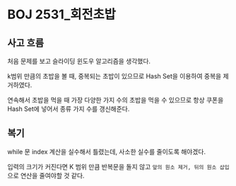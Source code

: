 # BOJ 2531_회전초밥

## 사고 흐름

처음 문제를 보고 슬라이딩 윈도우 알고리즘을 생각했다.

k범위 만큼의 초밥을 볼 때, 중복되는 초밥이 있으므로 Hash Set을 이용하여 중복을 제거하였다.

연속해서 초밥을 먹을 때 가장 다양한 가지 수의 초밥을 먹을 수 있으므로 항상 쿠폰을 Hash Set에 넣어서 종류 가지 수를 갱신해준다.

## 복기 

while 문 index 계산을 실수해서 틀렸는데, 사소한 실수를 줄이도록 해야겠다.

입력의 크기가 커진다면 K 범위 만큼 반복문을 돌지 않고 `앞의 원소 제거, 뒤의 원소 삽입`으로 연산을 줄여야할 것 같다. 